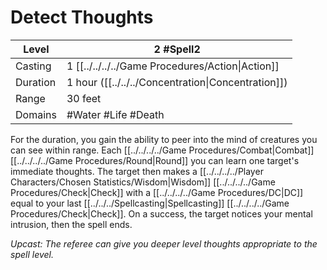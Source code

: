 # Detect Thoughts

| Level    | 2 #Spell2                                          |
| -------- | -------------------------------------------------- |
| Casting  | 1 [[../../../../Game Procedures/Action\|Action]]   |
| Duration | 1 hour ([[../../../Concentration\|Concentration]]) |
| Range    | 30 feet                                            |
| Domains  | #Water #Life #Death                                |

For the duration, you gain the ability to peer into the mind of creatures you can see within range. Each [[../../../../Game Procedures/Combat|Combat]] [[../../../../Game Procedures/Round|Round]] you can learn one target's immediate thoughts. The target then makes a [[../../../../Player Characters/Chosen Statistics/Wisdom|Wisdom]] [[../../../../Game Procedures/Check|Check]] with a [[../../../../Game Procedures/DC|DC]] equal to your last [[../../../Spellcasting|Spellcasting]] [[../../../../Game Procedures/Check|Check]]. On a success, the target notices your mental intrusion, then the spell ends. 

*Upcast: The referee can give you deeper level thoughts appropriate to the spell level.*